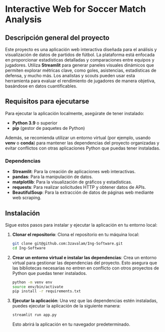 # Interactive Web for Soccer Match Analysis

## Descripción general del proyecto

Este proyecto es una aplicación web interactiva diseñada para el análisis y visualización de datos de partidos de fútbol. La plataforma está enfocada en proporcionar estadísticas detalladas y comparaciones entre equipos y jugadores. Utiliza **Streamlit** para generar paneles visuales dinámicos que permiten explorar métricas clave, como goles, asistencias, estadísticas de defensa, y mucho más. Los analistas y scouts pueden usar esta herramienta para evaluar el rendimiento de jugadores de manera objetiva, basándose en datos cuantificables.

## Requisitos para ejecutarse

Para ejecutar la aplicación localmente, asegúrate de tener instalado:

- **Python 3.9** o superior
- **pip** (gestor de paquetes de Python)

Además, se recomienda utilizar un entorno virtual (por ejemplo, usando **venv** o **conda**) para mantener las dependencias del proyecto organizadas y evitar conflictos con otras aplicaciones Python que puedas tener instaladas.

### Dependencias

- **Streamlit**: Para la creación de aplicaciones web interactivas.
- **pandas**: Para la manipulación de datos.
- **matplotlib**: Para la visualización de gráficos y estadísticas.
- **requests**: Para realizar solicitudes HTTP y obtener datos de APIs.
- **BeautifulSoup**: Para la extracción de datos de páginas web mediante web scraping.

## Instalación


Sigue estos pasos para instalar y ejecutar la aplicación en tu entorno local:

1. **Clonar el repositorio**:
   Clona el repositorio en tu máquina local:
   ```bash
   git clone git@github.com:3zavalam/Ing-Software.git
   cd Ing-Software
   ```

2. **Crear un entorno virtual e instalar las dependencias**:
   Crea un entorno virtual para gestionar las dependencias del proyecto. Esto asegura que las bibliotecas necesarias no entren en conflicto con otros proyectos de Python que puedas tener instalados.
   ```bash
   python -m venv env
   source env/bin/activate  
   pip install -r requirements.txt
   ```

3. **Ejecutar la aplicación**:
   Una vez que las dependencias estén instaladas, puedes ejecutar la aplicación de la siguiente manera:
   ```bash
   streamlit run app.py
   ```
   Esto abrirá la aplicación en tu navegador predeterminado.